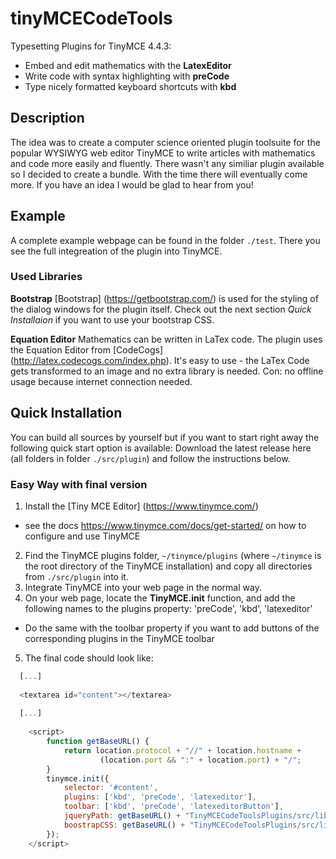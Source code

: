 # tinyMCECodeTools
Typesetting Plugins for TinyMCE 4.4.3:
* Embed and edit mathematics with the **LatexEditor**
* Write code with syntax highlighting with **preCode**
* Type nicely formatted keyboard shortcuts with **kbd**

## Description
The idea was to create a computer science oriented plugin toolsuite for the popular WYSIWYG web editor TinyMCE to write articles with mathematics and code more easily and fluently. There wasn't any similiar plugin available so I decided to create a bundle.
With the time there will eventually come more. If you have an idea I would be glad to hear from you! 

## Example 

A complete example webpage can be found in the folder `./test`. There you see the full integreation of the plugin into TinyMCE. 

### Used Libraries

**Bootstrap**
[Bootstrap] (https://getbootstrap.com/) is used for the styling of the dialog windows for the plugin itself. Check out the next section *Quick Installaion* if you want to use your bootstrap CSS.

**Equation Editor** Mathematics can be written in LaTex code. The plugin uses the Equation Editor from [CodeCogs] (http://latex.codecogs.com/index.php). It's easy to use - the LaTex Code gets transformed to an image and no extra library is needed. Con: no offline usage because internet connection needed.



## Quick Installation

You can build all sources by yourself but if you want to start right away the following quick start option is available:
Download the latest release here (all folders in folder `./src/plugin`) and follow the instructions below.

### Easy Way with final version
1. Install the [Tiny MCE Editor] (https://www.tinymce.com/)
  * see the docs https://www.tinymce.com/docs/get-started/ on how to configure and use TinyMCE  
2. Find the TinyMCE plugins folder, `~/tinymce/plugins` (where `~/tinymce` is the root directory of the TinyMCE installation) and copy all directories from `./src/plugin` into it.
3. Integrate TinyMCE into your web page in the normal way.
4. On your web page, locate the **TinyMCE.init** function, and add the following names to the plugins property: 'preCode', 'kbd', 'latexeditor'
  * Do the same with the toolbar property if you want to add buttons of the corresponding plugins in the TinyMCE toolbar 
5. The final code should look like: 
```javascript
  [...]
  
  <textarea id="content"></textarea>
  
  [...]
  
    <script>
        function getBaseURL() {
            return location.protocol + "//" + location.hostname +
                    (location.port && ":" + location.port) + "/";
        }
        tinymce.init({
            selector: '#content',
            plugins: ['kbd', 'preCode', 'latexeditor'],
            toolbar: ['kbd', 'preCode', 'latexeditorButton'],
            jqueryPath: getBaseURL() + "TinyMCECodeToolsPlugins/src/libs/jquery-1.12.3.min.js",
            boostrapCSS: getBaseURL() + "TinyMCECodeToolsPlugins/src/libs/bootstrap.min.css"
        });
    </script>
```

